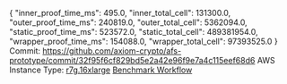 {
  "inner_proof_time_ms": 495.0,
  "inner_total_cell": 131300.0,
  "outer_proof_time_ms": 240819.0,
  "outer_total_cell": 5362094.0,
  "static_proof_time_ms": 523572.0,
  "static_total_cell": 489381954.0,
  "wrapper_proof_time_ms": 154088.0,
  "wrapper_total_cell": 97393525.0
}
Commit: https://github.com/axiom-crypto/afs-prototype/commit/32f95f6cf829bd5e2a42e96f9e7a4c115eef68d6
AWS Instance Type: [r7g.16xlarge](https://instances.vantage.sh/aws/ec2/r7g.16xlarge)
[Benchmark Workflow](https://github.com/axiom-crypto/afs-prototype/actions/runs/10953490690)
